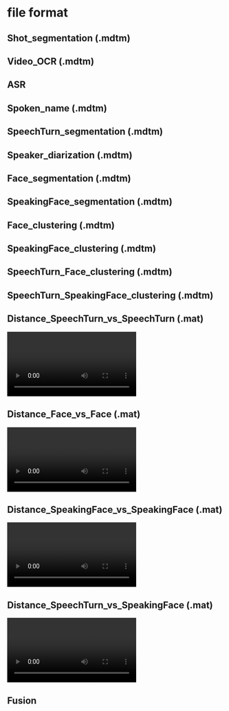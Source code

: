 file format
==============

## Shot_segmentation (.mdtm)


## Video_OCR (.mdtm)


## ASR


## Spoken_name (.mdtm)


## SpeechTurn_segmentation (.mdtm)


## Speaker_diarization (.mdtm)


## Face_segmentation (.mdtm)


## SpeakingFace_segmentation (.mdtm)


## Face_clustering (.mdtm)


## SpeakingFace_clustering (.mdtm)


## SpeechTurn_Face_clustering (.mdtm)


## SpeechTurn_SpeakingFace_clustering (.mdtm)


## Distance_SpeechTurn_vs_SpeechTurn (.mat)
<video> <SpeechTurn> <SpeechTurn> <distance>

## Distance_Face_vs_Face (.mat)
<video> <Face> <Face> <distance>


## Distance_SpeakingFace_vs_SpeakingFace (.mat)
<video> <SpeakingFace> <SpeakingFace> <distance>


## Distance_SpeechTurn_vs_SpeakingFace (.mat)
<video> <SpeechTurn> <SpeakingFace> <distance>


## Fusion

